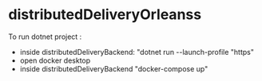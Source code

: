# distributedDeliveryOrleanss

To run dotnet project :
- inside distributedDeliveryBackend: "dotnet run --launch-profile "https" 
- open docker desktop
- inside distributedDeliveryBackend "docker-compose up"
